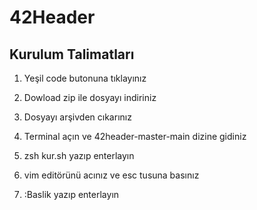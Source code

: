 # 42Header

## Kurulum Talimatları

1) Yeşil code butonuna tıklayınız

2) Dowload zip ile dosyayı indiriniz

3) Dosyayı arşivden cıkarınız

4) Terminal açın ve 42header-master-main dizine gidiniz

5) zsh kur.sh  yazıp enterlayın

6) vim editörünü acınız ve esc tusuna basınız

7) :Baslik  yazıp enterlayın
